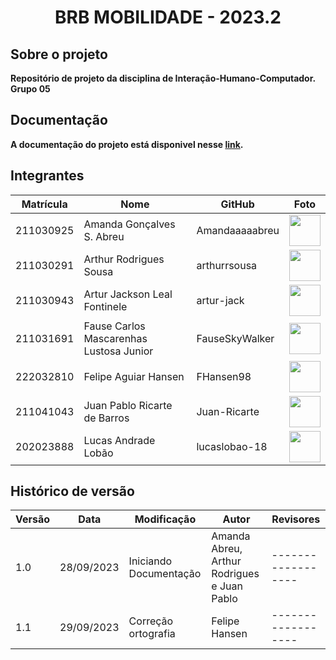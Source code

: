<h1 align="center"> <b>BRB MOBILIDADE - 2023.2<b> </h1>

## Sobre o projeto
Repositório de projeto da disciplina de Interação-Humano-Computador. Grupo 05

## Documentação
A documentação do projeto está disponivel nesse <a href="#" target= "_blank">link</a>.

## Integrantes


| Matrícula | Nome                            | GitHub |                                                       Foto                                                       |
| :-------: | ------------------------------- | -------------- | :------------------------------------------------------------------------------------------------------------: |
| 211030925 | Amanda Gonçalves S. Abreu | Amandaaaaabreu |  [<img src="https://avatars.githubusercontent.com/u/103958998?v=4" width=50>](https://github.com/Amandaaaaabreu)  |
| 211030291 | Arthur Rodrigues Sousa  | arthurrsousa |  [<img src="https://avatars.githubusercontent.com/u/98758376?v=4" width=50>](https://github.com/arthurrsousa)  |
| 211030943 | Artur Jackson Leal Fontinele | artur-jack |   [<img src="https://avatars.githubusercontent.com/u/100738244?v=4" width=50>](https://github.com/artur-jack)   |
| 211031691 | Fause Carlos Mascarenhas Lustosa Junior | FauseSkyWalker |  [<img src="https://avatars.githubusercontent.com/u/90693864?v=4" width=50>](https://github.com/FauseSkyWalker)     |
| 222032810 | Felipe Aguiar Hansen | FHansen98 | [<img src="https://avatars.githubusercontent.com/u/101905345?v=4" width=50>](https://github.com/FHansen98) |
| 211041043 | Juan Pablo Ricarte de Barros | Juan-Ricarte |  [<img src="https://avatars.githubusercontent.com/u/96394878?s=400&u=27ff6b6723f8799ff7b1046f24cc352d02f378fe&v=4" width=50>](https://github.com/Juan-Ricarte)  |
| 202023888 | Lucas Andrade Lobão | lucaslobao-18 | [<img src= "https://avatars.githubusercontent.com/u/83256558?v=4" width=50>](https://github.com/lucaslobao-18)|


## Histórico de versão

| Versão | Data       | Modificação                             | Autor                         | Revisores                         |
| ------ | ---------- | --------------------------------------- | ----------------------------- |-----------------------------------|
|    1.0   |   28/09/2023   |   Iniciando Documentação |  Amanda Abreu, Arthur Rodrigues e Juan Pablo |------------------|
|    1.1   |   29/09/2023   |   Correção ortografia |  Felipe Hansen |------------------|



